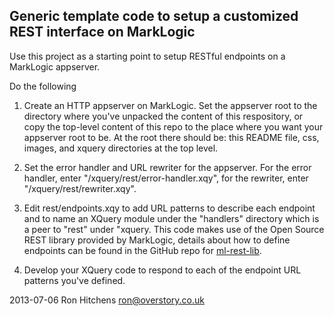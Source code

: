 
Generic template code to setup a customized REST interface on MarkLogic
----

Use this project as a starting point to setup RESTful endpoints on
a MarkLogic appserver.

Do the following

1. Create an HTTP appserver on MarkLogic.  Set the appserver
root to the directory where you've unpacked the content of
this respository, or copy the top-level content of this repo
to the place where you want your appserver root to be.  At
the root there should be: this README file, css, images,
and xquery directories at the top level.

3. Set the error handler and URL rewriter for the appserver.
For the error handler,
enter "/xquery/rest/error-handler.xqy", for the rewriter,
enter "/xquery/rest/rewriter.xqy".

4. Edit rest/endpoints.xqy to add URL patterns to describe
each endpoint and to name an XQuery module under the "handlers"
directory which is a peer to "rest" under "xquery.
This code makes use of the Open Source REST library
provided by MarkLogic, details about how to define endpoints
can be found in the GitHub repo for
[ml-rest-lib](https://github.com/marklogic/ml-rest-lib).

5. Develop your XQuery code to respond to each of the
endpoint URL patterns you've defined.


2013-07-06
Ron Hitchens
ron@overstory.co.uk

